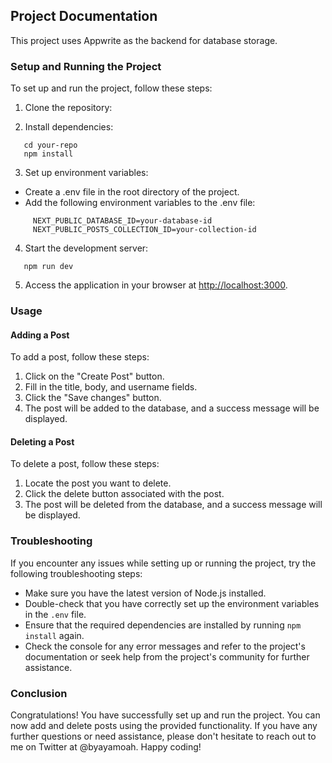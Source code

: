 ## Project Documentation
This project uses Appwrite as the backend for database storage.

### Setup and Running the Project

To set up and run the project, follow these steps:

1. Clone the repository:

2. Install dependencies:
```
   cd your-repo
   npm install
```
3. Set up environment variables:
- Create a .env file in the root directory of the project.
- Add the following environment variables to the .env file:
```
     NEXT_PUBLIC_DATABASE_ID=your-database-id
     NEXT_PUBLIC_POSTS_COLLECTION_ID=your-collection-id
```

4. Start the development server:

```
   npm run dev
   ```

5. Access the application in your browser at [http://localhost:3000](http://localhost:3000).

### Usage

#### Adding a Post

To add a post, follow these steps:

1. Click on the "Create Post" button.
2. Fill in the title, body, and username fields.
3. Click the "Save changes" button.
4. The post will be added to the database, and a success message will be displayed.

#### Deleting a Post

To delete a post, follow these steps:

1. Locate the post you want to delete.
2. Click the delete button associated with the post.
3. The post will be deleted from the database, and a success message will be displayed.

### Troubleshooting

If you encounter any issues while setting up or running the project, try the following troubleshooting steps:

- Make sure you have the latest version of Node.js installed.
- Double-check that you have correctly set up the environment variables in the `.env` file.
- Ensure that the required dependencies are installed by running `npm install` again.
- Check the console for any error messages and refer to the project's documentation or seek help from the project's community for further assistance.

### Conclusion

Congratulations! You have successfully set up and run the project. You can now add and delete posts using the provided functionality. If you have any further questions or need assistance, please don't hesitate to reach out to me on Twitter at @byayamoah. Happy coding!